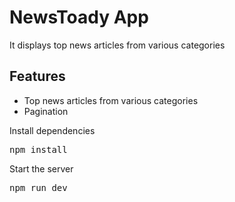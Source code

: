 <h1>NewsToady App</h1>
It displays top news articles from various categories

<h2>Features</h2>
<ul>
  <li>Top news articles from various categories</li>
  <li>Pagination</li>
</ul>
<p>Install dependencies</p>
<pre>
npm install
</pre>
<p>Start the server</p>

<pre>
npm run dev
</pre>
